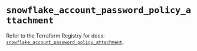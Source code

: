 # `snowflake_account_password_policy_attachment`

Refer to the Terraform Registry for docs: [`snowflake_account_password_policy_attachment`](https://registry.terraform.io/providers/snowflake-labs/snowflake/1.0.4/docs/resources/account_password_policy_attachment).
